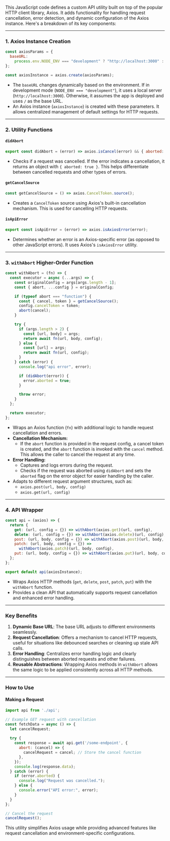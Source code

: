 This JavaScript code defines a custom API utility built on top of the popular HTTP client library, Axios. It adds functionality for handling request cancellation, error detection, and dynamic configuration of the Axios instance. Here's a breakdown of its key components:

---

### **1. Axios Instance Creation**
```javascript
const axiosParams = {
  baseURL:
    process.env.NODE_ENV === "development" ? "http://localhost:3000" : "/",
};

const axiosInstance = axios.create(axiosParams);
```
- The `baseURL` changes dynamically based on the environment. If in development mode (`NODE_ENV === "development"`), it uses a local server (`http://localhost:3000`). Otherwise, it assumes the app is deployed and uses `/` as the base URL.
- An Axios instance (`axiosInstance`) is created with these parameters. It allows centralized management of default settings for HTTP requests.

---

### **2. Utility Functions**
#### **`didAbort`**
```javascript
export const didAbort = (error) => axios.isCancel(error) && { aborted: true };
```
- Checks if a request was cancelled. If the error indicates a cancellation, it returns an object with `{ aborted: true }`. This helps differentiate between cancelled requests and other types of errors.

#### **`getCancelSource`**
```javascript
const getCancelSource = () => axios.CancelToken.source();
```
- Creates a `CancelToken` source using Axios's built-in cancellation mechanism. This is used for cancelling HTTP requests.

#### **`isApiError`**
```javascript
export const isApiError = (error) => axios.isAxiosError(error);
```
- Determines whether an error is an Axios-specific error (as opposed to other JavaScript errors). It uses Axios's `isAxiosError` utility.

---

### **3. `withAbort` Higher-Order Function**
```javascript
const withAbort = (fn) => {
  const executor = async (...args) => {
    const originalConfig = args[args.length - 1];
    const { abort, ...config } = originalConfig;

    if (typeof abort === "function") {
      const { cancel, token } = getCancelSource();
      config.cancelToken = token;
      abort(cancel);
    }

    try {
      if (args.length > 2) {
        const [url, body] = args;
        return await fn(url, body, config);
      } else {
        const [url] = args;
        return await fn(url, config);
      }
    } catch (error) {
      console.log("api error", error);

      if (didAbort(error)) {
        error.aborted = true;
      }

      throw error;
    }
  };

  return executor;
};
```
- Wraps an Axios function (`fn`) with additional logic to handle request cancellation and errors.
- **Cancellation Mechanism:**
  - If the `abort` function is provided in the request config, a cancel token is created, and the `abort` function is invoked with the `cancel` method. This allows the caller to cancel the request at any time.
- **Error Handling:**
  - Captures and logs errors during the request.
  - Checks if the request was aborted using `didAbort` and sets the `aborted` flag on the error object for easier handling by the caller.
- Adapts to different request argument structures, such as:
  - `axios.post(url, body, config)`
  - `axios.get(url, config)`

---

### **4. API Wrapper**
```javascript
const api = (axios) => {
  return {
    get: (url, config = {}) => withAbort(axios.get)(url, config),
    delete: (url, config = {}) => withAbort(axios.delete)(url, config),
    post: (url, body, config = {}) => withAbort(axios.post)(url, body, config),
    patch: (url, body, config = {}) =>
      withAbort(axios.patch)(url, body, config),
    put: (url, body, config = {}) => withAbort(axios.put)(url, body, config),
  };
};

export default api(axiosInstance);
```
- Wraps Axios HTTP methods (`get`, `delete`, `post`, `patch`, `put`) with the `withAbort` function.
- Provides a clean API that automatically supports request cancellation and enhanced error handling.

---

### **Key Benefits**
1. **Dynamic Base URL**: The base URL adjusts to different environments seamlessly.
2. **Request Cancellation**: Offers a mechanism to cancel HTTP requests, useful for situations like debounced searches or cleaning up stale API calls.
3. **Error Handling**: Centralizes error handling logic and clearly distinguishes between aborted requests and other failures.
4. **Reusable Abstractions**: Wrapping Axios methods in `withAbort` allows the same logic to be applied consistently across all HTTP methods.

---

### **How to Use**
#### **Making a Request**
```javascript
import api from './api';

// Example GET request with cancellation
const fetchData = async () => {
  let cancelRequest;
  
  try {
    const response = await api.get('/some-endpoint', {
      abort: (cancel) => {
        cancelRequest = cancel; // Store the cancel function
      },
    });
    console.log(response.data);
  } catch (error) {
    if (error.aborted) {
      console.log("Request was cancelled.");
    } else {
      console.error("API error:", error);
    }
  }
};

// Cancel the request
cancelRequest();
```

This utility simplifies Axios usage while providing advanced features like request cancellation and environment-specific configurations.